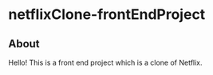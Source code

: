 # netflixClone-frontEndProject

## About
Hello! This is a front end project which is a clone of Netflix.
